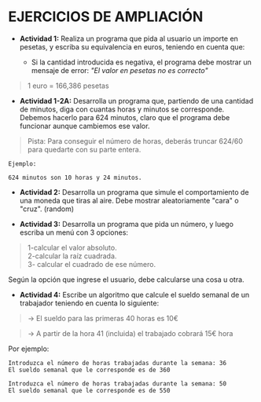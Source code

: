 # EJERCICIOS DE AMPLIACIÓN

* **Actividad 1:** Realiza un programa que pida al usuario un importe en pesetas, y escriba su equivalencia en euros, teniendo en cuenta que:

  - Si la cantidad introducida es negativa, el programa debe mostrar un mensaje de error: *"El valor en pesetas no es correcto"*
>1 euro = 166,386 pesetas

* **Actividad 1-2A:** Desarrolla un programa que, partiendo de una cantidad de minutos, diga con cuantas horas y minutos se corresponde. Debemos hacerlo para 624 minutos, claro que el programa debe funcionar aunque cambiemos ese valor. 
>Pista: Para conseguir el número de horas, deberás truncar 624/60 para quedarte con su parte entera.

````
Ejemplo: 

624 minutos son 10 horas y 24 minutos.
````

* **Actividad 2:** Desarrolla un programa que simule el comportamiento de una moneda que tiras al aire. Debe mostrar aleatoriamente "cara" o "cruz". (random)

* **Actividad 3:** Desarrolla un programa que pida un número, y luego escriba un menú con 3 opciones:
>1-calcular el valor absoluto.<br>
2-calcular la raíz cuadrada.<br>
3- calcular el cuadrado de ese número. 

Según la opción que ingrese el usuario, debe calcularse una cosa u otra.

* **Actividad 4:** Escribe un algoritmo que calcule el sueldo semanal de un trabajador teniendo en cuenta lo siguiente:

>-> El sueldo para las primeras 40 horas es 10€

>-> A partir de la hora 41 (incluida) el trabajado cobrará 15€ hora

Por ejemplo:
````
Introduzca el número de horas trabajadas durante la semana: 36
El sueldo semanal que le corresponde es de 360
````
````
Introduzca el número de horas trabajadas durante la semana: 50
El sueldo semanal que le corresponde es de 550
````
